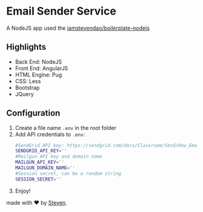 # Email Sender Service
A NodeJS app used the [iamstevendao/boilerplate-nodejs](https://github.com/iamstevendao/boilerplate-nodejs)

## Highlights
- Back End: NodeJS
- Front End: AngularJS
- HTML Engine: Pug
- CSS: Less
- Bootstrap
- JQuery

## Configuration
1. Create a file name `.env` in the root folder
2. Add API credentials to `.env`:
   ```bash
   #SendGrid API key: https://sendgrid.com/docs/Classroom/Send/How_Emails_Are_Sent/api_keys.html
   SENDGRID_API_KEY=''
   #Mailgun API key and domain name
   MAILGUN_API_KEY=''
   MAILGUN_DOMAIN_NAME=''
   #Session secret, can be a random string
   SESSION_SECRET=''
   ```
3. Enjoy!

made with &#x2764; by [Steven](https://github.com/iamstevendao).